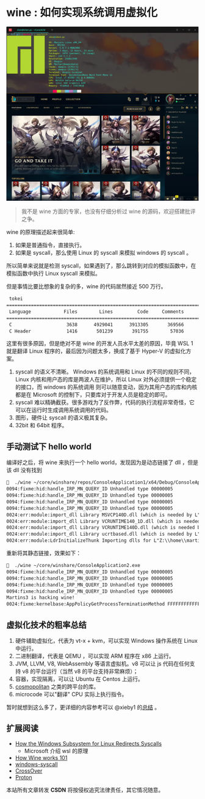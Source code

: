 # wine : 如何实现系统调用虚拟化

![](./img/wine.webp)

> 我不是 wine 方面的专家，也没有仔细分析过 wine 的源码，欢迎搭建批评之争。

wine 的原理描述起来很简单:
1. 如果是普通指令，直接执行。
2. 如果是 syscall，那么使用 Linux 的 syscall 来模拟 windows 的 syscall 。

所以简单来说就是检测 syscall，如果遇到了，那么跳转到对应的模拟函数中，在模拟函数中执行 Linux syscall 来模拟。

但是事情比要比想象的复杂的多，wine 的代码居然接近 500 万行。
```txt
 tokei
===============================================================================
 Language            Files        Lines         Code     Comments       Blanks
===============================================================================
 C                    3638      4929041      3913305       369566       646170
 C Header             1416       501239       391755        57036        52448
```

这里有很多原因，但是绝对不是 wine 的开发人员水平太差的原因，毕竟 WSL 1 就是翻译 Linux 程序的，最后因为问题太多，换成了基于 Hyper-V 的虚拟化方案。

1. syscall 的语义不清晰。 Windows 的系统调用和 Linux 的不同的规则不同，Linux 内核和用户态的库是两波人在维护，所以 Linux 对外必须提供一个稳定的接口，而 windows 的系统调用
则可以随意变动，因为其用户态的库和内核都是在 Microsoft 的控制下，只要库对于开发人员是稳定的即可。
2. syscall 难以精确截获。很多游戏为了反作弊，代码的执行流程非常奇怪，它可以在运行时生成调用系统调用的代码。
3. 图形，硬件让 syscall 的语义极其复杂。
4. 32bit 和 64bit 程序。

## 手动测试下 hello world

编译好之后，将 wine 来执行一个 hello world，发现因为是动态链接了 dll ，但是该 dll 没有找到
```txt
🧀  ./wine ~/core/winshare/repos/ConsoleApplication1/x64/Debug/ConsoleApplication1.exe
0094:fixme:hid:handle_IRP_MN_QUERY_ID Unhandled type 00000005
0094:fixme:hid:handle_IRP_MN_QUERY_ID Unhandled type 00000005
0094:fixme:hid:handle_IRP_MN_QUERY_ID Unhandled type 00000005
0094:fixme:hid:handle_IRP_MN_QUERY_ID Unhandled type 00000005
0024:err:module:import_dll Library MSVCP140D.dll (which is needed by L"Z:\\home\\martins3\\core\\winshare\\repos\\ConsoleApplication1\\x64\\Debug\\ConsoleApplication1.exe") not found
0024:err:module:import_dll Library VCRUNTIME140_1D.dll (which is needed by L"Z:\\home\\martins3\\core\\winshare\\repos\\ConsoleApplication1\\x64\\Debug\\ConsoleApplication1.exe") not found
0024:err:module:import_dll Library VCRUNTIME140D.dll (which is needed by L"Z:\\home\\martins3\\core\\winshare\\repos\\ConsoleApplication1\\x64\\Debug\\ConsoleApplication1.exe") not found
0024:err:module:import_dll Library ucrtbased.dll (which is needed by L"Z:\\home\\martins3\\core\\winshare\\repos\\ConsoleApplication1\\x64\\Debug\\ConsoleApplication1.exe") not found
0024:err:module:LdrInitializeThunk Importing dlls for L"Z:\\home\\martins3\\core\\winshare\\repos\\ConsoleApplication1\\x64\\Debug\\ConsoleApplication1.exe" failed, status c0000135
```

重新将其静态链接，效果如下：
```txt
🧀  ./wine ~/core/winshare/ConsoleApplication2.exe
0094:fixme:hid:handle_IRP_MN_QUERY_ID Unhandled type 00000005
0094:fixme:hid:handle_IRP_MN_QUERY_ID Unhandled type 00000005
0094:fixme:hid:handle_IRP_MN_QUERY_ID Unhandled type 00000005
0094:fixme:hid:handle_IRP_MN_QUERY_ID Unhandled type 00000005
Martins3 is hacking wine!
0024:fixme:kernelbase:AppPolicyGetProcessTerminationMethod FFFFFFFFFFFFFFFA, 000000000012FC20
```

## 虚拟化技术的粗率总结
1. 硬件辅助虚拟化，代表为 vt-x + kvm，可以实现 Windows 操作系统在 Linux 中运行。
2. 二进制翻译，代表是 QEMU ，可以实现 ARM 程序在 x86 上运行。
3. JVM, LLVM, V8, WebAssembly 等语言虚拟机。v8 可以让 js 代码在任何支持 v8 的平台运行（当然 v8 的平台支持非常麻烦）；
4. 容器，实现隔离，可以让 Ubuntu 在 Centos 上运行。
5. [cosmopolitan](https://github.com/jart/cosmopolitan) 之类的跨平台的库。
6. microcode 可以"翻译" CPU 实际上执行指令。

暂时就想到这么多了，更详细的内容参考可以 @xieby1 的[总结](https://github.com/xieby1/runXonY) 。

## 扩展阅读
- [How the Windows Subsystem for Linux Redirects Syscalls](https://news.ycombinator.com/item?id=11864211)
  - Microsoft 介绍 wsl 的原理
- [How Wine works 101](https://news.ycombinator.com/item?id=33156727)
- [windows-syscall](https://github.com/j00ru/windows-syscalls)
- [CrossOver](https://en.wikipedia.org/wiki/CrossOver_(software))
- [Proton](https://github.com/ValveSoftware/Proton/)

<script src="https://giscus.app/client.js"
        data-repo="martins3/martins3.github.io"
        data-repo-id="MDEwOlJlcG9zaXRvcnkyOTc4MjA0MDg="
        data-category="Show and tell"
        data-category-id="MDE4OkRpc2N1c3Npb25DYXRlZ29yeTMyMDMzNjY4"
        data-mapping="pathname"
        data-reactions-enabled="1"
        data-emit-metadata="0"
        data-theme="light"
        data-lang="zh-CN"
        crossorigin="anonymous"
        async>
</script>

本站所有文章转发 **CSDN** 将按侵权追究法律责任，其它情况随意。
